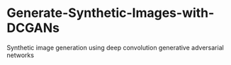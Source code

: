 # Generate-Synthetic-Images-with-DCGANs
Synthetic image generation using deep convolution generative adversarial networks
